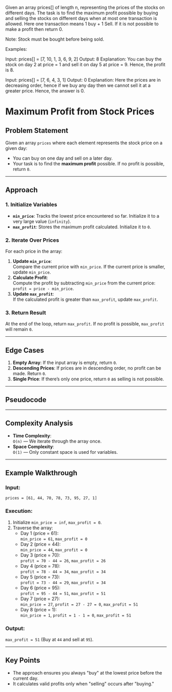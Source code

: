 Given an array prices[] of length n, representing the prices of the stocks on different days. The task is to find the maximum profit possible by buying and selling the stocks on different days when at most one transaction is allowed. Here one transaction means 1 buy + 1 Sell. If it is not possible to make a profit then return 0.

Note: Stock must be bought before being sold.

Examples:

Input: prices[] = [7, 10, 1, 3, 6, 9, 2]
Output: 8
Explanation: You can buy the stock on day 2 at price = 1 and sell it on day 5 at price = 9. Hence, the profit is 8.

Input: prices[] = [7, 6, 4, 3, 1]
Output: 0 
Explanation: Here the prices are in decreasing order, hence if we buy any day then we cannot sell it at a greater price. Hence, the answer is 0.

# Maximum Profit from Stock Prices

## Problem Statement
Given an array `prices` where each element represents the stock price on a given day:
- You can buy on one day and sell on a later day.
- Your task is to find the **maximum profit** possible. If no profit is possible, return `0`.

---

## Approach

### 1. **Initialize Variables**
- **`min_price`**: Tracks the lowest price encountered so far. Initialize it to a very large value (`infinity`).
- **`max_profit`**: Stores the maximum profit calculated. Initialize it to `0`.

### 2. **Iterate Over Prices**
For each price in the array:
1. **Update `min_price`**:  
   Compare the current price with `min_price`. If the current price is smaller, update `min_price`.
2. **Calculate Profit**:  
   Compute the profit by subtracting `min_price` from the current price:  
   `profit = price - min_price`.
3. **Update `max_profit`**:  
   If the calculated profit is greater than `max_profit`, update `max_profit`.

### 3. **Return Result**
At the end of the loop, return `max_profit`. If no profit is possible, `max_profit` will remain `0`.

---

## Edge Cases
1. **Empty Array**: If the input array is empty, return `0`.
2. **Descending Prices**: If prices are in descending order, no profit can be made. Return `0`.
3. **Single Price**: If there’s only one price, return `0` as selling is not possible.

---

## Pseudocode
---

## Complexity Analysis
- **Time Complexity**:  
  `O(n)` — We iterate through the array once.
- **Space Complexity**:  
  `O(1)` — Only constant space is used for variables.

---

## Example Walkthrough

### Input:
`prices = [61, 44, 70, 78, 73, 95, 27, 1]`

### Execution:
1. Initialize `min_price = inf`, `max_profit = 0`.
2. Traverse the array:
   - Day 1 (price = 61):  
     `min_price = 61`, `max_profit = 0`
   - Day 2 (price = 44):  
     `min_price = 44`, `max_profit = 0`
   - Day 3 (price = 70):  
     `profit = 70 - 44 = 26`, `max_profit = 26`
   - Day 4 (price = 78):  
     `profit = 78 - 44 = 34`, `max_profit = 34`
   - Day 5 (price = 73):  
     `profit = 73 - 44 = 29`, `max_profit = 34`
   - Day 6 (price = 95):  
     `profit = 95 - 44 = 51`, `max_profit = 51`
   - Day 7 (price = 27):  
     `min_price = 27`, `profit = 27 - 27 = 0`, `max_profit = 51`
   - Day 8 (price = 1):  
     `min_price = 1`, `profit = 1 - 1 = 0`, `max_profit = 51`

### Output:
`max_profit = 51` (Buy at `44` and sell at `95`).

---

## Key Points
- The approach ensures you always "buy" at the lowest price before the current day.
- It calculates valid profits only when "selling" occurs after "buying."

